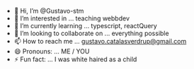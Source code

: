 - 👋 Hi, I’m @Gustavo-stm
- 👀 I’m interested in ... teaching webbdev
- 🌱 I’m currently learning ... typescript, reactQuery
- 💞️ I’m looking to collaborate on ... everything possible
- 📫 How to reach me ... gustavo.catalasverdrup@gmail.com
- 😄 Pronouns: ... ME / YOU
- ⚡ Fun fact: ... I was white haired as a child

<!---
Gustavo-stm/Gustavo-stm is a ✨ special ✨ repository because its `README.md` (this file) appears on your GitHub profile.
You can click the Preview link to take a look at your changes.
--->

